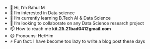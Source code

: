 - 👋 Hi, I’m Rahul M
- 👀 I’m interested in Data science
- 🌱 I’m currently learning B.Tech AI & Data Science
- 💞️ I’m looking to collaborate on any Data Science research project
- 📫 How to reach me **kit.25.21bad0412gmail.com**
- 😄 Pronouns: He/Him
- ⚡ Fun fact: I have become too lazy to write a blog post these days

<!---
RioRahul41/RioRahul41 is a ✨ special ✨ repository because its `README.md` (this file) appears on your GitHub profile.
You can click the Preview link to take a look at your changes.
--->
